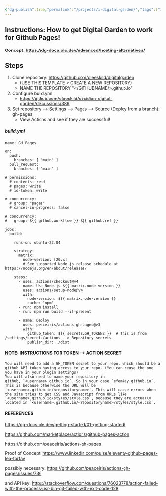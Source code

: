 ```yaml
---
{"dg-publish":true,"permalink":"/projects/i-digital-garden/","tags":["inbox","Portfolio","code","Projects"],"created":"2024-03-02 9:30:01 am","updated":"2024-05-15 8:20:44 pm"}
---
```


## Instructions: How to get Digital Garden to work for Github Pages!

#### Concept:  https://dg-docs.ole.dev/advanced/hosting-alternatives/

## Steps
1) Clone repository:  https://github.com/oleeskild/digitalgarden 
	-  (USE THIS TEMPLATE > CREATE A NEW REPOSITORY)
	- NAME THE REPOSITORY "</GITHUBNAME/>.github.io"
2) Configure build.yml
	- https://github.com/oleeskild/obsidian-digital-garden/discussions/389
3) Set repository --> Settings --> Pages --> Source (Deploy from a branch): gh-pages 
	- View Actions and see if they are successful!
##### build.yml
```text
name: GH Pages

on:
  push:
    branches: [ "main" ]
  pull_request:
    branches: [ "main" ]

# permissions:
  # contents: read
  # pages: write
  # id-token: write

# concurrency:
  # group: "pages"
  # cancel-in-progress: false

# concurrency:
#   group: ${{ github.workflow }}-${{ github.ref }}

jobs:
  build:
  
    runs-on: ubuntu-22.04

    strategy:
      matrix:
        node-version: [20.x]
        # See supported Node.js release schedule at https://nodejs.org/en/about/releases/

    steps:
      - uses: actions/checkout@v4
      - name: Use Node.js ${{ matrix.node-version }}
        uses: actions/setup-node@v4
        with:
          node-version: ${{ matrix.node-version }}
          cache: 'npm'
      - run: npm install
      - run: npm run build --if-present

      - name: Deploy
        uses: peaceiris/actions-gh-pages@v3
        with:
          github_token: ${{ secrets.GH_TOKEN2 }}  # This is from /settings/secrets/actions --> Repository secrets
          publish_dir: ./dist
```

#### NOTE: INSTRUCTIONS FOR TOKEN --> ACTION SECRET

```text
You will need to add a GH_TOKEN secret to your repo, which should be a github API token having access to your repo. (You can reuse the one you have in your plugin settings)  
You will also need to name your repository in github, `<username>.github.io`. So in your case `efemkay.github.io`. This is because otherwise the URL will be  `<username>.github.io/<repositoryname>`. This will cause errors when the site tries to get CSS and Javascript from URLs like  `<username>.github.io/styles/style.css`, because they are actually located in `<username>.github.io/<repositoryname>/styles/style.css`.
```

#### REFERENCES
https://dg-docs.ole.dev/getting-started/01-getting-started/

https://github.com/marketplace/actions/github-pages-action

https://github.com/peaceiris/actions-gh-pages

Proof of Concept: https://www.linkedin.com/pulse/eleventy-github-pages-lea-tortay

possibly necessary: https://github.com/peaceiris/actions-gh-pages/issues/736

and API key: https://stackoverflow.com/questions/76023778/action-failed-with-the-process-usr-bin-git-failed-with-exit-code-128


